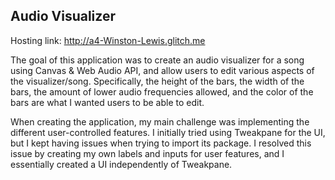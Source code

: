 ## Audio Visualizer


Hosting link: http://a4-Winston-Lewis.glitch.me <br>


The goal of this application was to create an audio visualizer for a song using Canvas & Web Audio API, and allow users to edit various aspects of the visualizer/song. Specifically, the height of the bars, the width of the bars, the amount of lower audio frequencies allowed, and the color of the bars are what I wanted users to be able to edit.<br>

When creating the application, my main challenge was implementing the different user-controlled features. I initially tried using Tweakpane for the UI, but I kept having issues when trying to import its package. I resolved this issue by creating my own labels and inputs for user features, and I essentially created a UI independently of Tweakpane. 

